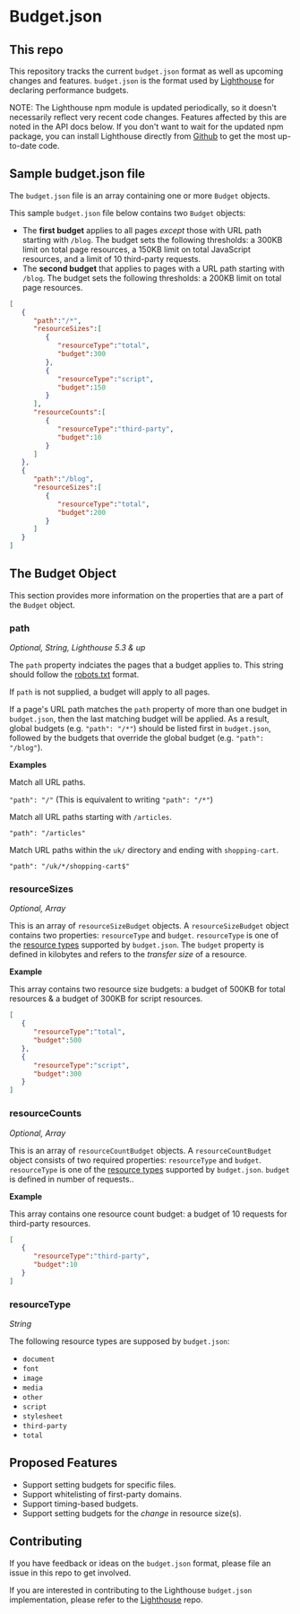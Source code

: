 # Budget.json


## This repo

This repository tracks the current `budget.json` format as well as upcoming changes and features. `budget.json` is the format used by [Lighthouse](https://github.com/GoogleChrome/lighthouse) for declaring performance budgets.

NOTE: The Lighthouse npm module is updated periodically, so it doesn't necessarily reflect very recent code changes. Features affected by this are noted in the API docs below. If you don't want to wait for the updated npm package, you can install Lighthouse directly from [Github](https://github.com/GoogleChrome/lighthouse) to get the most up-to-date code.

## Sample budget.json file
The `budget.json` file is an array containing one or more `Budget` objects.

This sample `budget.json` file below contains two `Budget` objects:
- The **first budget** applies to all pages *except* those with URL path starting with `/blog`. The budget sets the following thresholds: a 300KB limit on total page resources, a 150KB limit on total JavaScript resources, and a limit of 10 third-party requests.
- The **second budget** that applies to pages with a URL path starting with `/blog`. The budget sets the following thresholds: a 200KB limit on total page resources.

```json
[
   {
      "path":"/*",
      "resourceSizes":[
         {
            "resourceType":"total",
            "budget":300
         },
         {
            "resourceType":"script",
            "budget":150
         }
      ],
      "resourceCounts":[
         {
            "resourceType":"third-party",
            "budget":10
         }
      ]
   },
   {
      "path":"/blog",
      "resourceSizes":[
         {
            "resourceType":"total",
            "budget":200
         }
      ]
   }
]
```


## The Budget Object

This section provides more information on the properties that are a part of the `Budget` object.

### path

_Optional, String, Lighthouse 5.3 & up_

The `path` property indciates the pages that a budget applies to. This string should follow the [robots.txt](https://developers.google.com/search/reference/robots_txt#examples-of-valid-robotstxt-urls) format.

If `path` is not supplied, a budget will apply to all pages.

If a page's URL path matches the `path` property of more than one budget in `budget.json`, then the last matching budget will be applied. As a result, global budgets (e.g. `"path": "/*"`) should be listed first in `budget.json`, followed by the budgets that override the global budget (e.g. `"path": "/blog"`). 

**Examples**

Match all URL paths.

`"path": "/"` (This is equivalent to writing `"path": "/*"`)

Match all URL paths starting with `/articles`.

`"path": "/articles"`

Match URL paths within the `uk/` directory and ending with `shopping-cart`.

`"path": "/uk/*/shopping-cart$"`


### resourceSizes

_Optional, Array_

This is an array of `resourceSizeBudget` objects. A `resourceSizeBudget` object contains two properties: `resourceType` and `budget`. `resourceType` is one of the [resource types](#resourcetype) supported by `budget.json`. The `budget` property is defined in kilobytes and refers to the _transfer size_ of a resource.

**Example**

This array contains two resource size budgets: a budget of 500KB for total resources &  a budget of 300KB for script resources.

```json
[
   {
      "resourceType":"total",
      "budget":500
   },
   {
      "resourceType":"script",
      "budget":300
   }
]
```


### resourceCounts

_Optional, Array_

This is an array of `resourceCountBudget` objects. A `resourceCountBudget` object consists of two required properties: `resourceType` and `budget`. `resourceType` is one of the [resource types](#resourcetype) supported by `budget.json`. `budget` is defined in number of requests..

**Example**

This array contains one resource count budget: a budget of 10 requests for third-party resources.

```json
[
   {
      "resourceType":"third-party",
      "budget":10
   }
]

```


### resourceType

_String_

The following resource types are supposed by `budget.json`:



*   `document`
*   `font`
*   `image`
*   `media`
*   `other`
*   `script`
*   `stylesheet`
*   `third-party`
*   `total`


## Proposed Features



*   Support setting budgets for specific files.
*   Support whitelisting of first-party domains.
*   Support timing-based budgets.
*   Support setting budgets for the _change_ in resource size(s).


## Contributing

If you have feedback or ideas on the `budget.json` format, please file an issue in this repo to get involved.

If you are interested in contributing to the Lighthouse `budget.json` implementation, please refer to the [Lighthouse](https://github.com/GoogleChrome/lighthouse) repo.

